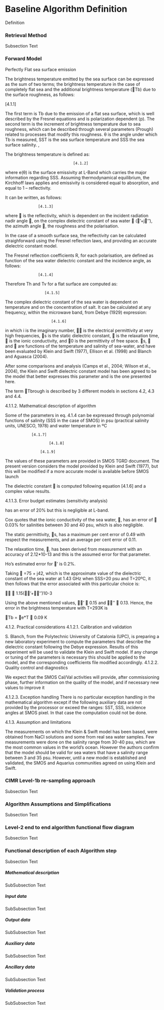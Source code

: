 # Baseline Algorithm Definition

Definition

### Retrieval Method

Subsection Text


### Forward Model

Perfectly Flat sea surface emission

The brightness temperature emitted by the sea surface can be expressed as the sum of two terms; the brightness temperature in the case of completely flat sea and the additional brightness temperature (Tb) due to the surface roughness, as follows:

[4.1.1]

The first term is Tb due to the emission of a flat sea surface, which is well described by the Fresnel equations and is polarization dependent (p). The second term is the increment of brightness temperature due to sea roughness, which can be described through several parameters (Prough) related to processes that modify this roughness. θ is the angle under which Tb is measured, SST is the sea surface temperature and SSS the sea surface salinity. ,

The brightness temperature is defined as:

 				           	       [4.1.2]


where e(θ) is the surface emissivity at L-Band which carries the major information regarding SSS. Assuming thermodynamical equilibrium, the Kirchhoff laws applies and emissivity is considered equal to absorption, and equal to 1 – reflectivity.

It can be written, as follows:

 			       [4.1.3]

where  is the reflectivity, which is dependent on the incident radiation nadir angle , on the complex dielectric constant of sea water  (’+j’’), the azimuth angle , the roughness and the polarisation.

In the case of a smooth surface sea, the reflectivity can be calculated straighforward using the Fresnel reflection laws, and providing an accurate dielectric constant model.

The Fresnel reflection coefficients R, for each polarisation, are defined as function of the sea water dielectric constant and the incidence angle, as follows:

  			       [4.1.4]

Therefore Th and Tv for a flat surface are computed as:


 			          [4.1.5]


The complex dielectric constant of the sea water is dependent on temperature and on the concentration of salt. It can be calculated at any frequency, within the microwave band, from Debye (1929) expression:

 				         [4.1.6]
in which i is the imaginary number,  is the electrical permittivity at very high frequencies, s is the static dielectric constant,  is the relaxation time,  is the ionic conductivity, and 0 is the permittivity of free space. s,  and  are functions of the temperature and salinity of sea-water, and have been evaluated by Klein and Swift (1977), Ellison et al. (1998) and Blanch and Aguasca (2004).

After some comparisons and analysis (Camps et al., 2004; Wilson et al., 2004), the Klein and Swift dielectric constant model has been agreed to be the model that better expresses this parameter and is the one presented here.

The term Tbrough is described by 3 different models in sections 4.2, 4.3 and 4.4.

4.1.1.2. Mathematical description of algorithm

Some of the parameters in eq. 4.1.4 can be expressed through polynomial functions of salinity (SSS in the case of SMOS) in psu (practical salinity units, UNESCO, 1978) and water temperature in ºC

       	 		[4.1.7]

           		 		[4.1.8]

       		  		[4.1.9]

The values of these parameters are provided in SMOS TGRD document. The present version considers the model provided by Klein and Swift (1977), but this will be modified if a more accurate model is available before SMOS launch


The dielectric constant  is computed following equation [4.1.6] and a complex value results.
 
4.1.1.3. Error budget estimates (sensitivity analysis)

  has an error of 20% but this is negligible at L-band.

Cox quotes that the ionic conductivity of the sea water, , has an error of  0.03% for salinities between 30 and 40 psu, which is also negligible.

The static permittivity, s, has a maximum per cent error of 0.49 with respect the measurements, and an average per cent error of 0.11.

The relaxation time, , has been derived from measurement with an accuracy of 2.12*10-13 and this is the assumed error for that parameter.

Ho’s estimated error for ’ is 0.2%.

Taking  =75 + j42, which is the approximate value of the dielectric constant of the sea water at 1.43 GHz when SSS=20 psu and T=20ºC, it then follows that the error associated with this particular choice is:

  1.15(’+’’)10-3

Using the above mentioned values,  ’  0.15 and ’’  0.13. Hence, the error in the brightness temperature with T=293K is

Tb = e*T  0.09 K

4.1.2. Practical considerations
4.1.2.1. Calibration and validation

S. Blanch, from the Polytechnic University of Catalonia (UPC), is preparing a new laboratory experiment to compute the parameters that describe the dielectric constant following the Debye expression. Results of this experiment will be used to validate the Klein and Swift model. If any change or tuning of the parameters is necessary this should be applied to the model, and the corresponding coefficients file modified accordingly.
4.1.2.2. Quality control and diagnostics

We expect that the SMOS Cal/Val activities will provide, after commissioning phase, further information on the quality of the model, and if necessary new values to improve it

4.1.2.3. Exception handling
There is no particular exception handling in the mathematical algorithm except if the following auxiliary data are not provided by the processor or exceed the ranges: SST, SSS,   incidence angles at SMOS pixel. In that case the computation could not be done.

4.1.3. Assumption and limitations

The measurements on which the Klein & Swift model has been based, were obtained from NaCl solutions and some from real sea water samples. Few measurements were done on the salinity range from 30-40 psu, which are the most common values in the world’s ocean. However the authors confirm that the model should be valid for sea waters that have a salinity range between 3 and 35 psu. However, until a new model is established and validated, the SMOS and Aquarius communities agreed on using Klein and Swift.



 




### CIMR Level-1b re-sampling approach

Subsection Text


### Algorithm Assumptions and Simplifications

Subsection Text

### Level-2 end to end algorithm functional flow diagram

Subsection Text

### Functional description of each Algorithm step

Subsection Text

##### Mathematical description

SubSubsection Text
##### Input data

SubSubsection Text

##### Output data

SubSubsection Text

##### Auxiliary data

SubSubsection Text

##### Ancillary data

SubSubsection Text

##### Validation process

SubSubsection Text


